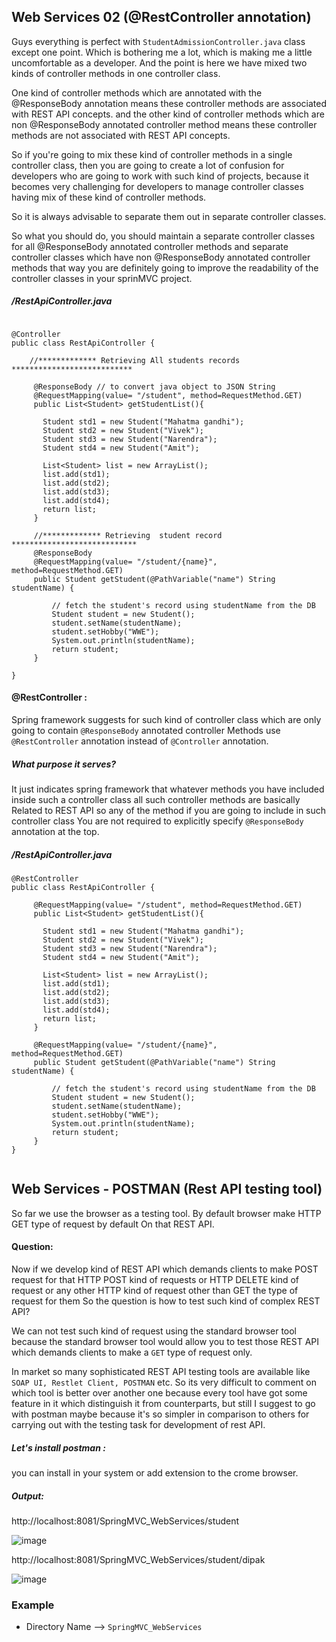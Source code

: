 ## Web Services 02 (@RestController annotation)


Guys everything is perfect with `StudentAdmissionController.java` class except one point.
Which is bothering me a lot, which is making me a little uncomfortable as a developer.
And the point is here we have mixed two kinds of controller methods in one controller class. 

One kind of controller methods which are annotated with the @ResponseBody annotation means these controller methods are associated with REST API concepts. and the other kind of controller methods which are non @ResponseBody annotated controller method means these controller methods are not associated with REST API concepts.

So if you're going to mix these kind of controller methods in a single controller class, then you are going to create a lot of confusion for developers who are going to work with such kind of projects, because it becomes very challenging for developers to manage controller classes having mix of these kind of controller methods.

So it is always advisable to separate them out in separate controller classes.


So what you should do, you should maintain a separate controller classes for all @ResponseBody annotated controller methods and  separate controller classes which have non @ResponseBody annotated controller methods that way you are definitely going to improve the readability of the controller classes in your sprinMVC project.


##### /RestApiController.java
```

@Controller
public class RestApiController {

	//************* Retrieving All students records ***************************
	
	 @ResponseBody // to convert java object to JSON String 
	 @RequestMapping(value= "/student", method=RequestMethod.GET)
	 public List<Student> getStudentList(){

	   Student std1 = new Student("Mahatma gandhi");
	   Student std2 = new Student("Vivek");
	   Student std3 = new Student("Narendra"); 
	   Student std4 = new Student("Amit"); 

	   List<Student> list = new ArrayList();
	   list.add(std1);
	   list.add(std2);
	   list.add(std3);
	   list.add(std4);
	   return list;
	 }
	 
	 //************* Retrieving  student record ****************************
	 @ResponseBody  
	 @RequestMapping(value= "/student/{name}", method=RequestMethod.GET)
	 public Student getStudent(@PathVariable("name") String studentName) {
		 
		 // fetch the student's record using studentName from the DB
		 Student student = new Student();
		 student.setName(studentName);
		 student.setHobby("WWE");
		 System.out.println(studentName);
		 return student;
	 }
	
}
```

#### @RestController :

Spring framework suggests for such kind of controller class which are only going to contain `@ResponseBody` annotated controller Methods use `@RestController` annotation instead of `@Controller` annotation.

##### What purpose it serves?

It just indicates spring framework that whatever methods you have included inside such a controller class all such controller methods are basically Related to REST API so any of the method if you are going to include in such controller class You are not required to explicitly specify `@ResponseBody` annotation at the top.


##### /RestApiController.java
```
@RestController
public class RestApiController {

	 @RequestMapping(value= "/student", method=RequestMethod.GET)
	 public List<Student> getStudentList(){

	   Student std1 = new Student("Mahatma gandhi");
	   Student std2 = new Student("Vivek");
	   Student std3 = new Student("Narendra"); 
	   Student std4 = new Student("Amit"); 

	   List<Student> list = new ArrayList();
	   list.add(std1);
	   list.add(std2);
	   list.add(std3);
	   list.add(std4);
	   return list;
	 }
	 
	 @RequestMapping(value= "/student/{name}", method=RequestMethod.GET)
	 public Student getStudent(@PathVariable("name") String studentName) {
		 
		 // fetch the student's record using studentName from the DB
		 Student student = new Student();
		 student.setName(studentName);
		 student.setHobby("WWE");
		 System.out.println(studentName);
		 return student;
	 }
}


```

## Web Services - POSTMAN (Rest API testing tool)

So far we use the browser as a testing tool. By default browser make HTTP GET type of request by default On that REST API.

#### Question:
Now if we develop kind of REST API which demands clients to make POST request for that HTTP POST kind of requests or HTTP DELETE kind of request or any other HTTP kind of request other than GET the type of request for them So the question is how to test such kind of complex REST API?

We can not test such kind of request using the standard browser tool because the standard browser tool would allow you to test those REST API which demands clients to make a `GET` type of request only.

In market so many sophisticated REST API testing tools are available like `SOAP UI, Restlet Client, POSTMAN` etc.
So its very difficult to comment on which tool is better over another one because every tool have got some feature in it which distinguish it from counterparts, but still I suggest to go with postman maybe because it's so simpler in comparison to others for carrying out with the testing task for development of rest API.

##### Let's install postman :

you can install in your system or add extension to the crome browser.

##### Output:

http://localhost:8081/SpringMVC_WebServices/student

![image](https://user-images.githubusercontent.com/35020560/59297548-17025780-8ca6-11e9-893b-e7825c3a58ce.png)

http://localhost:8081/SpringMVC_WebServices/student/dipak

![image](https://user-images.githubusercontent.com/35020560/59297628-4618c900-8ca6-11e9-9884-948a0eca19af.png)








### Example
* Directory Name --> `SpringMVC_WebServices`
